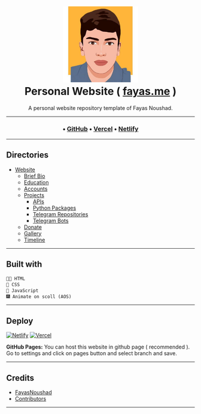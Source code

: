 <h1 align="center">
    <a href="https://fayas.me">
        <img width="40%" alt="Icon" src="/icon.png"/>
    </a>
    <br/>
    Personal Website ( <a href="https://fayas.me">fayas.me</a> )
</h1>

<p align="center">
    A personal website repository template of Fayas Noushad.
</p>

---

<h3 align="center">
    • <a href="https://fayas.me">GitHub</a>
    • <a href="https://fayas.vercel.app">Vercel</a>
    • <a href="https://fayas.netlify.app">Netlify</a>
</h3>

---

## Directories

- [Website](https://fayas.me)
  - [Brief Bio](https://fayas.me/bio)
  - [Education](https://fayas.me/education)
  - [Accounts](https://fayas.me/accounts)
  - [Projects](https://fayas.me/projects)
    - [APIs](https://fayas.me/projects/apis)
    - [Python Packages](https://fayas.me/projects/packages/python)
    - [Telegram Repositories](https://fayas.me/projects/telegramrepositories)
    - [Telegram Bots](https://fayas.me/projects/telegrambots)
  - [Donate](https://fayas.me/donate)
  - [Gallery](https://fayas.me/gallery)
  - [Timeline](https://fayas.me/timeline)

---

## Built with

    👨‍💻 HTML
    🎨 CSS
    📒 JavaScript
    🎆 Animate on scoll (AOS)

---

## Deploy

[![Netlify](https://www.netlify.com/img/deploy/button.svg)](https://app.netlify.com/start/deploy?repository=https://github.com/FayasNoushad/Website)
[![Vercel](https://vercel.com/button)](https://vercel.com/import/project?template=https://github.com/FayasNoushad/Website)

**GitHub Pages:** You can host this website in github page ( recommended ). Go to settings and click on pages button and select branch and save.

---

## Credits

- [FayasNoushad](https://github.com/FayasNoushad)
- [Contributors](https://github.com/FayasNoushad/Website/graphs/contributors)

---
